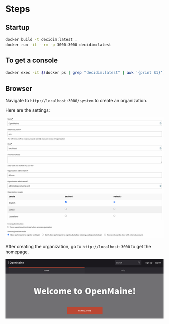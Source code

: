 # Steps

## Startup

```bash
docker build -t decidim:latest .
docker run -it --rm -p 3000:3000 decidim:latest
```

## To get a console

```bash
docker exec -it $(docker ps | grep "decidim:latest" | awk '{print $1}') /bin/bash
```

## Browser

Navigate to `http://localhost:3000/system` to create an organization.

Here are the settings:

![screenshots/settings.png](screenshots/settings.png)

After creating the organization, go to `http://localhost:3000` to get the homepage.

![screenshots/homepage.png](screenshots/homepage.png)

